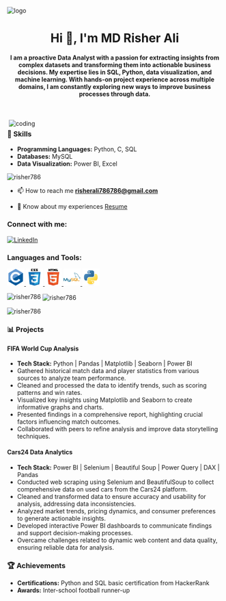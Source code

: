 ![logo](https://github.com/user-attachments/assets/6fda3de0-49c2-48e3-b925-45a10b698ab5)

<h1 align="center">Hi 👋, I'm MD Risher Ali</h1>
<h4 align="center">I am a proactive Data Analyst with a passion for extracting insights from complex datasets and transforming them into actionable business decisions. My expertise lies in SQL, Python, data visualization, and machine learning. With hands-on project experience across multiple domains, I am constantly exploring new ways to improve business processes through data.</h4>
<br></br>
<img align="right" alt="coding" width="500" src="https://github.com/user-attachments/assets/1e4e380d-1644-48ac-8bce-879731bba5f5">

### 🔧 Skills
- **Programming Languages:** Python, C, SQL
- **Databases:** MySQL
- **Data Visualization:** Power BI, Excel 

<p align="left"> <img src="https://komarev.com/ghpvc/?username=risher786&label=Profile%20views&color=0e75b6&style=flat" alt="risher786" /> </p>

- 📫 How to reach me **risherali786786@gmail.com**

- 📄 Know about my experiences [Resume](https://drive.google.com/file/d/1zZbBan7h_etobNe_7Y172n5mdAHEKXxL/view?usp=sharing)

<h3 align="left">Connect with me:</h3>
<p align="left">
<a href="https://linkedin.com/in/md-risher-ali-76b2561a6/" target="blank"><img align="center" src="https://raw.githubusercontent.com/rahuldkjain/github-profile-readme-generator/master/src/images/icons/Social/linked-in-alt.svg" alt="LinkedIn" height="30" width="40" /></a>
</p>

<h3 align="left">Languages and Tools:</h3>
<p align="left">
    <a href="https://www.cprogramming.com/" target="_blank" rel="noreferrer"> <img src="https://raw.githubusercontent.com/devicons/devicon/master/icons/c/c-original.svg" alt="c" width="40" height="40"/> </a>
    <a href="https://www.w3schools.com/css/" target="_blank" rel="noreferrer"> <img src="https://raw.githubusercontent.com/devicons/devicon/master/icons/css3/css3-original-wordmark.svg" alt="css3" width="40" height="40"/> </a>
    <a href="https://www.w3.org/html/" target="_blank" rel="noreferrer"> <img src="https://raw.githubusercontent.com/devicons/devicon/master/icons/html5/html5-original-wordmark.svg" alt="html5" width="40" height="40"/> </a>
    <a href="https://www.mysql.com/" target="_blank" rel="noreferrer"> <img src="https://raw.githubusercontent.com/devicons/devicon/master/icons/mysql/mysql-original-wordmark.svg" alt="mysql" width="40" height="40"/> </a>
    <a href="https://www.python.org" target="_blank" rel="noreferrer"> <img src="https://raw.githubusercontent.com/devicons/devicon/master/icons/python/python-original.svg" alt="python" width="40" height="40"/> </a>
</p>

<p><img align="left" src="https://github-readme-stats.vercel.app/api/top-langs?username=risher786&show_icons=true&locale=en&layout=compact" alt="risher786" /></p>

<p>&nbsp;<img align="center" src="https://github-readme-stats.vercel.app/api?username=risher786&show_icons=true&locale=en" alt="risher786" /></p>

<p><img align="center" src="https://github-readme-streak-stats.herokuapp.com/?user=risher786&" alt="risher786" /></p>

### 📊 Projects

#### FIFA World Cup Analysis
- **Tech Stack:** Python | Pandas | Matplotlib | Seaborn | Power BI
- Gathered historical match data and player statistics from various sources to analyze team performance.
- Cleaned and processed the data to identify trends, such as scoring patterns and win rates.
- Visualized key insights using Matplotlib and Seaborn to create informative graphs and charts.
- Presented findings in a comprehensive report, highlighting crucial factors influencing match outcomes.
- Collaborated with peers to refine analysis and improve data storytelling techniques.

#### Cars24 Data Analytics
- **Tech Stack:** Power BI | Selenium | Beautiful Soup | Power Query | DAX | Pandas
- Conducted web scraping using Selenium and BeautifulSoup to collect comprehensive data on used cars from the Cars24 platform.
- Cleaned and transformed data to ensure accuracy and usability for analysis, addressing data inconsistencies.
- Analyzed market trends, pricing dynamics, and consumer preferences to generate actionable insights.
- Developed interactive Power BI dashboards to communicate findings and support decision-making processes.
- Overcame challenges related to dynamic web content and data quality, ensuring reliable data for analysis.

### 🏆 Achievements
- **Certifications:** Python and SQL basic certification from HackerRank
- **Awards:** Inter-school football runner-up
